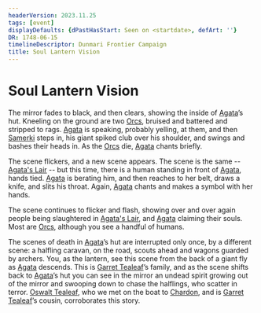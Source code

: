 ```yaml
---
headerVersion: 2023.11.25
tags: [event]
displayDefaults: {dPastHasStart: Seen on <startdate>, defArt: ''}
DR: 1748-06-15
timelineDescriptor: Dunmari Frontier Campaign
title: Soul Lantern Vision
---
```

# Soul Lantern Vision

The mirror fades to black, and then clears, showing the inside of [Agata](<../../../people/fey/agata.md>)’s hut. Kneeling on the ground are two [Orcs](<../../../species/orcs.md>), bruised and battered and stripped to rags. [Agata](<../../../people/fey/agata.md>) is speaking, probably yelling, at them, and then [Samerki](<../../../people/other-nonhumans/samerki.md>) steps in, his giant spiked club over his shoulder, and swings and bashes their heads in. As the [Orcs](<../../../species/orcs.md>) die, [Agata](<../../../people/fey/agata.md>) chants briefly.

The scene flickers, and a new scene appears. The scene is the same -- [Agata's Lair](<../../../gazetteer/greater-dunmar/dunmari-basin/agata-s-lair.md>) -- but this time, there is a human standing in front of [Agata](<../../../people/fey/agata.md>), hands tied. [Agata](<../../../people/fey/agata.md>) is berating him, and then reaches to her belt, draws a knife, and slits his throat. Again, [Agata](<../../../people/fey/agata.md>) chants and makes a symbol with her hands. 

The scene continues to flicker and flash, showing over and over again people being slaughtered in [Agata's Lair](<../../../gazetteer/greater-dunmar/dunmari-basin/agata-s-lair.md>), and [Agata](<../../../people/fey/agata.md>) claiming their souls. Most are [Orcs](<../../../species/orcs.md>), although you see a handful of humans. 

The scenes of death in [Agata](<../../../people/fey/agata.md>)’s hut are interrupted only once, by a different scene: a halfling caravan, on the road, scouts ahead and wagons guarded by archers. You, as the lantern, see this scene from the back of a giant fly as [Agata](<../../../people/fey/agata.md>) descends. This is [Garret Tealeaf](<../../../people/halflings/garret-tealeaf.md>)’s family, and as the scene shifts back to [Agata](<../../../people/fey/agata.md>)’s hut you can see in the mirror an undead spirit growing out of the mirror and swooping down to chase the halflings, who scatter in terror. [Oswalt Tealeaf](<../../../people/halflings/oswalt-tealeaf.md>), who we met on the boat to [Chardon](<../../../gazetteer/greater-chardon/chardonian-empire/chardon/chardon.md>), and is [Garret Tealeaf](<../../../people/halflings/garret-tealeaf.md>)’s cousin, corroborates this story.
